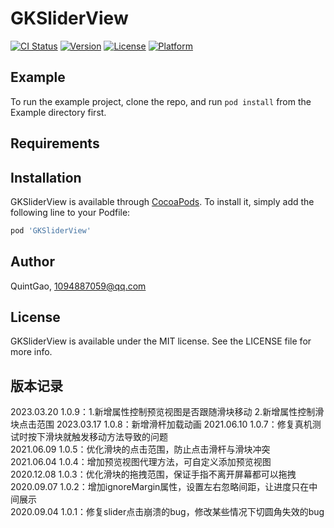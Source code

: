 # GKSliderView

[![CI Status](https://img.shields.io/travis/QuintGao/GKSliderView.svg?style=flat)](https://travis-ci.org/QuintGao/GKSliderView)
[![Version](https://img.shields.io/cocoapods/v/GKSliderView.svg?style=flat)](https://cocoapods.org/pods/GKSliderView)
[![License](https://img.shields.io/cocoapods/l/GKSliderView.svg?style=flat)](https://cocoapods.org/pods/GKSliderView)
[![Platform](https://img.shields.io/cocoapods/p/GKSliderView.svg?style=flat)](https://cocoapods.org/pods/GKSliderView)

## Example

To run the example project, clone the repo, and run `pod install` from the Example directory first.

## Requirements

## Installation

GKSliderView is available through [CocoaPods](https://cocoapods.org). To install
it, simply add the following line to your Podfile:

```ruby
pod 'GKSliderView'
```

## Author

QuintGao, 1094887059@qq.com

## License

GKSliderView is available under the MIT license. See the LICENSE file for more info.

## 版本记录

2023.03.20  1.0.9：1.新增属性控制预览视图是否跟随滑块移动 2.新增属性控制滑块点击范围
2023.03.17  1.0.8：新增滑杆加载动画
2021.06.10  1.0.7：修复真机测试时按下滑块就触发移动方法导致的问题  
2021.06.09  1.0.5：优化滑块的点击范围，防止点击滑杆与滑块冲突  
2021.06.04  1.0.4：增加预览视图代理方法，可自定义添加预览视图  
2020.12.08  1.0.3：优化滑块的拖拽范围，保证手指不离开屏幕都可以拖拽     
2020.09.07  1.0.2：增加ignoreMargin属性，设置左右忽略间距，让进度只在中间展示     
2020.09.04  1.0.1：修复slider点击崩溃的bug，修改某些情况下切圆角失效的bug     
